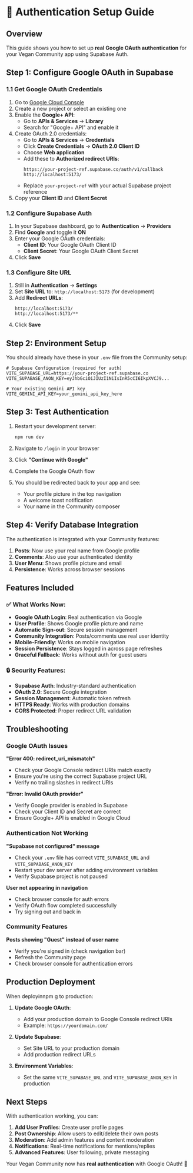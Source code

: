 # 🔐 Authentication Setup Guide

## Overview

This guide shows you how to set up **real Google OAuth authentication** for your Vegan Community app using Supabase Auth.

## Step 1: Configure Google OAuth in Supabase

### 1.1 Get Google OAuth Credentials

1. Go to [Google Cloud Console](https://console.cloud.google.com/)
2. Create a new project or select an existing one
3. Enable the **Google+ API**:
   - Go to **APIs & Services** → **Library**
   - Search for "Google+ API" and enable it
4. Create OAuth 2.0 credentials:
   - Go to **APIs & Services** → **Credentials**
   - Click **Create Credentials** → **OAuth 2.0 Client ID**
   - Choose **Web application**
   - Add these to **Authorized redirect URIs**:
     ```
     https://your-project-ref.supabase.co/auth/v1/callback
     http://localhost:5173/
     ```
   - Replace `your-project-ref` with your actual Supabase project reference
5. Copy your **Client ID** and **Client Secret**

### 1.2 Configure Supabase Auth

1. In your Supabase dashboard, go to **Authentication** → **Providers**
2. Find **Google** and toggle it **ON**
3. Enter your Google OAuth credentials:
   - **Client ID**: Your Google OAuth Client ID
   - **Client Secret**: Your Google OAuth Client Secret
4. Click **Save**

### 1.3 Configure Site URL

1. Still in **Authentication** → **Settings**
2. Set **Site URL** to: `http://localhost:5173` (for development)
3. Add **Redirect URLs**:
   ```
   http://localhost:5173/
   http://localhost:5173/**
   ```
4. Click **Save**

## Step 2: Environment Setup

You should already have these in your `.env` file from the Community setup:

```env
# Supabase Configuration (required for auth)
VITE_SUPABASE_URL=https://your-project-ref.supabase.co
VITE_SUPABASE_ANON_KEY=eyJhbGciOiJIUzI1NiIsInR5cCI6IkpXVCJ9...

# Your existing Gemini API key
VITE_GEMINI_API_KEY=your_gemini_api_key_here
```

## Step 3: Test Authentication

1. Restart your development server:
   ```bash
   npm run dev
   ```

2. Navigate to `/login` in your browser

3. Click **"Continue with Google"**

4. Complete the Google OAuth flow

5. You should be redirected back to your app and see:
   - Your profile picture in the top navigation
   - A welcome toast notification
   - Your name in the Community composer

## Step 4: Verify Database Integration

The authentication is integrated with your Community features:

1. **Posts**: Now use your real name from Google profile
2. **Comments**: Also use your authenticated identity
3. **User Menu**: Shows profile picture and email
4. **Persistence**: Works across browser sessions

## Features Included

### ✅ **What Works Now:**

- **Google OAuth Login**: Real authentication via Google
- **User Profile**: Shows Google profile picture and name
- **Automatic Sign-out**: Secure session management
- **Community Integration**: Posts/comments use real user identity
- **Mobile-Friendly**: Works on mobile navigation
- **Session Persistence**: Stays logged in across page refreshes
- **Graceful Fallback**: Works without auth for guest users

### 🔒 **Security Features:**

- **Supabase Auth**: Industry-standard authentication
- **OAuth 2.0**: Secure Google integration
- **Session Management**: Automatic token refresh
- **HTTPS Ready**: Works with production domains
- **CORS Protected**: Proper redirect URL validation

## Troubleshooting

### Google OAuth Issues

**"Error 400: redirect_uri_mismatch"**
- Check your Google Console redirect URIs match exactly
- Ensure you're using the correct Supabase project URL
- Verify no trailing slashes in redirect URIs

**"Error: Invalid OAuth provider"**
- Verify Google provider is enabled in Supabase
- Check your Client ID and Secret are correct
- Ensure Google+ API is enabled in Google Cloud

### Authentication Not Working

**"Supabase not configured" message**
- Check your `.env` file has correct `VITE_SUPABASE_URL` and `VITE_SUPABASE_ANON_KEY`
- Restart your dev server after adding environment variables
- Verify Supabase project is not paused

**User not appearing in navigation**
- Check browser console for auth errors
- Verify OAuth flow completed successfully
- Try signing out and back in

### Community Features

**Posts showing "Guest" instead of user name**
- Verify you're signed in (check navigation bar)
- Refresh the Community page
- Check browser console for authentication errors

## Production Deployment

When deployinnpm g to production:

1. **Update Google OAuth**:
   - Add your production domain to Google Console redirect URIs
   - Example: `https://yourdomain.com/`

2. **Update Supabase**:
   - Set Site URL to your production domain
   - Add production redirect URLs

3. **Environment Variables**:
   - Set the same `VITE_SUPABASE_URL` and `VITE_SUPABASE_ANON_KEY` in production

## Next Steps

With authentication working, you can:

1. **Add User Profiles**: Create user profile pages
2. **Post Ownership**: Allow users to edit/delete their own posts
3. **Moderation**: Add admin features and content moderation
4. **Notifications**: Real-time notifications for mentions/replies
5. **Advanced Features**: User following, private messaging

Your Vegan Community now has **real authentication** with Google OAuth! 🎉
